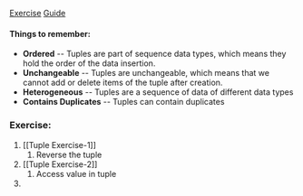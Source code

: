 [Exercise](https://pynative.com/python-tuple-exercise-with-solutions/)
[Guide](https://pynative.com/python-tuples/)

#### Things to remember:

* **Ordered** -- Tuples are part of sequence data types, which means they hold the order of the data insertion.
* **Unchangeable** -- Tuples are unchangeable, which means that we cannot add or delete items of the tuple after creation.
* **Heterogeneous** -- Tuples are a sequence of data of different data types
* **Contains Duplicates** -- Tuples can contain duplicates

### Exercise:

1. [[Tuple Exercise-1]]
	1. Reverse the tuple
2. [[Tuple Exercise-2]]
	1. Access value in tuple
3. 